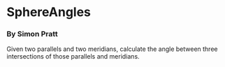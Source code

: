 # SphereAngles
### By Simon Pratt

Given two parallels and two meridians, calculate the angle between
three intersections of those parallels and meridians.
